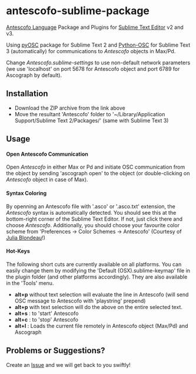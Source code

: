 # antescofo-sublime-package
[Antescofo Language](http://repmus.ircam.fr/antescofo) Package and Plugins for [Sublime Text Editor](http://www.sublimetext.com) v2 and v3.

Using [pyOSC](https://trac.v2.nl/wiki/pyOSC) package for Sublime Text 2 and [Python-OSC](https://github.com/attwad/python-osc) for Sublime Text 3 (automatically) for communications to *Antescofo* objects in Max/Pd.

Change *Antescofo.sublime-settings* to use non-default network parameters (we use 'localhost' on port 5678 for Antescofo object and port 6789 for Ascograph by default).

## Installation

- Download the ZIP archive from the link above
- Move the resultant 'Antescofo' folder to '~/Library/Application Support/Sublime Text 2/Packages/' (same with Sublime Text 3)

## Usage

#### Open Antescofo Communication

Open *Antescofo* in either Max or Pd and initiate OSC communication from the object by sending 'ascograph open' to the object (or double-clicking on *Antescofo* object in case of Max).

#### Syntax Coloring

By openning an Antescofo file with '.asco' or '.asco.txt' extension, the *Antescofo* syntax is automatically detected. You should see this at the bottom-right corner of the Sublime Text Editor. If not, just click there and choose *Antescofo*.
Additionally, you should choose your favourite color scheme from 'Preferences -> Color Schemes -> Antescofo' (Courtesy of [Julia Blondeau](http://www.juliablondeau.fr/)!) 

#### Hot-Keys

The following short cuts are currently available on all platforms. You can easily change them by modifying the 'Default (OSX).sublime-keymap' file in the plugin folder (and other platforms accordingly). They are also available in the 'Tools' menu.

- **alt+p** without text selection will evaluate the line in Antescofo (will send OSC message to Antescofo with 'playstring' prepend)
- **alt+p** with text selection will do the above on the entire selected text.
- **alt+s** : to 'start' Antescofo
- **alt+c** : to 'stop' Antescofo
- **alt+l** : Loads the current file remotely in Antescofo object (Max/Pd) and Ascograph

## Problems or Suggestions?

Create an [Issue](https://github.com/arshiacont/antescofo-sublime-package/issues) and we will get back to you swiftly!